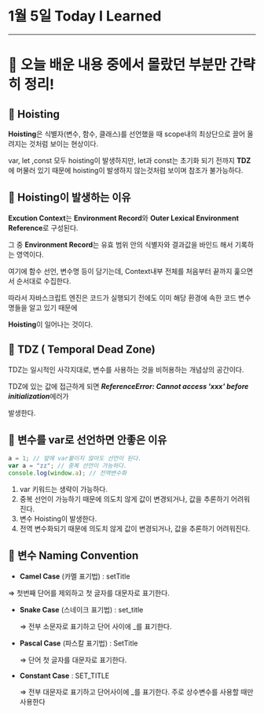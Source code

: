 # 1월 5일 Today I Learned

---

# 💯 오늘 배운 내용 중에서 몰랐던 부분만 간략히 정리!

## 🔴 Hoisting

**Hoisting**은 식별자(변수, 함수, 클래스)를 선언했을 때 scope내의 최상단으로 끌어 올려지는 것처럼 보이는 현상이다.

var, let ,const 모두 hoisting이 발생하지만, let과 const는 초기화 되기 전까지 **TDZ**에 머물러 있기 때문에 hoisting이 발생하지 않는것처럼 보이며 참조가 불가능하다.

## 🔴 Hoisting이 발생하는 이유

**Excution Context**는 **Environment Record**와 **Outer Lexical Environment Reference**로 구성된다.

그 중 **Environment Record**는 유효 범위 안의 식별자와 결과값을 바인드 해서 기록하는 영역이다. 

여기에 함수 선언, 변수명 등이 담기는데, Context내부 전체를 처음부터 끝까지 훑으면서 순서대로 수집한다.

따라서 자바스크립트 엔진은 코드가 실행되기 전에도 이미 해당 환경에 속한 코드 변수명들을 알고 있기 때문에

 **Hoisting**이 일어나는 것이다.

## 🔴 TDZ ( ****Temporal Dead Zone)****

TDZ는 일시적인 사각지대로, 변수를 사용하는 것을 비허용하는 개념상의 공간이다.

TDZ에 있는 값에 접근하게 되면 ***ReferenceError: Cannot access 'xxx' before initialization***에러가 

발생한다. 

## 🔴 변수를 var로 선언하면 안좋은 이유

```jsx
a = 1; // 앞에 var붙이지 않아도 선언이 된다.
var a = "zz"; // 중복 선언이 가능하다.
console.log(window.a); // 전역변수화
```

1. var 키워드는 생략이 가능하다.
2. 중복 선언이 가능하기 때문에 의도치 않게 값이 변경되거나, 값을 추론하기 어려워진다.
3. 변수 Hoisting이 발생한다.
4. 전역 변수화되기 때문에 의도치 않게 값이 변경되거나, 값을 추론하기 어려워진다.

## 🔴 변수 Naming Convention

- **Camel Case** (카멜 표기법) : setTitle

⇒ 첫번째 단어를 제외하고 첫 글자를 대문자로 표기한다.

- **Snake Case** (스네이크 표기법) : set_title
    
    ⇒ 전부 소문자로 표기하고 단어 사이에 _를 표기한다.
    
- **Pascal Case** (파스칼 표기법) : SetTitle
    
    ⇒ 단어 첫 글자를 대문자로 표기한다.
    

- **Constant Case** : SET_TITLE
    
    ⇒ 전부 대문자로 표기하고 단어사이에 _를 표기한다. 주로 상수변수를 사용할 때만 사용한다